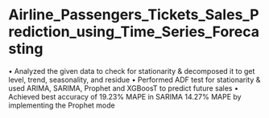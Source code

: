 # Airline_Passengers_Tickets_Sales_Prediction_using_Time_Series_Forecasting

• Analyzed the given data to check for stationarity & decomposed it to get level, trend, seasonality, and residue
• Performed ADF test for stationarity & used ARIMA, SARIMA, Prophet and XGBoosT to predict future sales
• Achieved best accuracy of 19.23% MAPE in SARIMA 14.27% MAPE by implementing the Prophet mode
